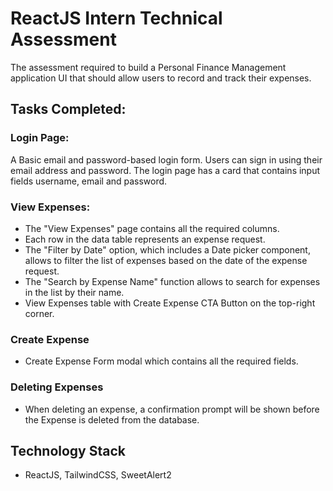 
# ReactJS Intern Technical Assessment

The assessment required to build a Personal Finance Management application UI that should allow users to record and track their expenses.


## Tasks Completed:

### Login Page:
A Basic email and password-based login form. Users can sign in using their email address and password. The login page has a card that contains input fields username, email and password.

### View Expenses:
- The "View Expenses" page contains all the required columns.
- Each row in the data table represents an expense request.
- The "Filter by Date" option, which includes a Date picker component, allows to filter the list of expenses based on the date of the expense request.
- The "Search by Expense Name" function allows to search for expenses in the list by their name.
- View Expenses table with Create Expense CTA Button on the top-right corner.

### Create Expense
- Create Expense Form modal which contains all the required fields.

### Deleting Expenses
- When deleting an expense, a confirmation prompt will be shown before the Expense is deleted from the database.

## Technology Stack
- ReactJS, TailwindCSS, SweetAlert2